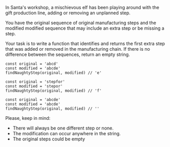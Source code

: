 In Santa's workshop, a mischievous elf has been playing around with the gift production line, adding or removing an unplanned step.

You have the original sequence of original manufacturing steps and the modified modified sequence that may include an extra step or be missing a step.

Your task is to write a function that identifies and returns the first extra step that was added or removed in the manufacturing chain. If there is no difference between the sequences, return an empty string.

```
const original = 'abcd'
const modified = 'abcde'
findNaughtyStep(original, modified) // 'e'

const original = 'stepfor'
const modified = 'stepor'
findNaughtyStep(original, modified) // 'f'

const original = 'abcde'
const modified = 'abcde'
findNaughtyStep(original, modified) // ''
```

Please, keep in mind:

- There will always be one different step or none.
- The modification can occur anywhere in the string.
- The original steps could be empty
